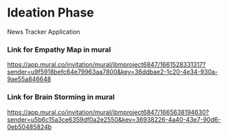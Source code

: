 # Ideation Phase 
News Tracker Application
### Link for Empathy Map in mural
https://app.mural.co/invitation/mural/ibmproject6847/1661528331317?sender=u9f5918befc64e79963aa7800&key=36ddbae2-1c20-4e34-930a-9ae55a846648
### Link for Brain Storming in mural
https://app.mural.co/invitation/mural/ibmproject6847/1665638194630?sender=u5b6c15a3ce6359df0a2e2550&key=36938226-4a40-43e7-90d6-0eb50485824b
